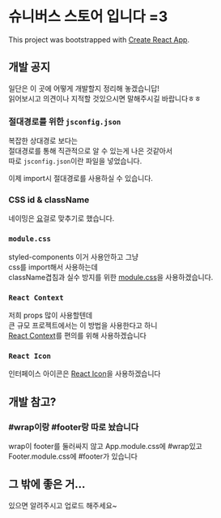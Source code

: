 # 슈니버스 스토어 입니다 =3

This project was bootstrapped with [Create React App](https://github.com/facebook/create-react-app).

## 개발 공지

일단은 이 곳에 어떻게 개발할지 정리해 놓겠습니답! \
읽어보시고 의견이나 지적할 것있으시면 말해주시길 바랍니다ㅎㅎ

### 절대경로를 위한 `jsconfig.json`

복잡한 상대경로 보다는 \
절대경로를 통해 직관적으로 알 수 있는게 나은 것같아서 \
따로 `jsconfig.json`이란 파일을 넣었습니다.

이제 import시 절대경로를 사용하실 수 있습니다.

### CSS id & className

네이밍은 [요](https://github.com/dumplehomin/HTML-CSS-Guide/blob/master/1.Naming%20Guide.md)걸로 맞추기로 했습니다.

### `module.css`

styled-components 이거 사용안하고 그냥 \
css를 import해서 사용하는데 \
className겹침과 실수 방지를 위한 [module.css](https://velog.io/@kwonh/React-CSS%EB%A5%BC-%EC%9E%91%EC%84%B1%ED%95%98%EB%8A%94-%EB%B0%A9%EB%B2%95%EB%93%A4-css-module-sass-css-in-js)을 사용하겠습니다.

### `React Context`

저희 props 많이 사용할텐데 \
큰 규모 프로젝트에서는 이 방법을 사용한다고 하니 \
[React Context](https://www.daleseo.com/react-context/)를 편의를 위해 사용하겠습니다

### `React Icon`

인터페이스 아이콘은 [React Icon](https://react-icons.github.io/react-icons/)을 사용하겠습니다

## 개발 참고?

### #wrap이랑 #footer랑 따로 놨습니다

wrap이 footer를 둘러싸지 않고
App.module.css에 #wrap있고
Footer.module.css에 #footer가 있습니다

## 그 밖에 좋은 거...

있으면 알려주시고 업로드 해주세요~